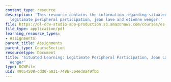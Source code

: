```yaml
---
content_type: resource
description: 'This resource contains the information regarding situated learning:
  legitimate peripheral participation, jean lave and etienne wenger.'
file: https://ol-ocw-studio-app-production.s3.amazonaws.com/courses/es-291-learning-seminar-experiments-in-education-spring-2003/49054508cdd0a031748b3e4ed8a49fbb_MITES_291S03_5.pdf
file_type: application/pdf
learning_resource_types:
- Assignments
parent_title: Assignments
parent_type: CourseSection
resourcetype: Document
title: 'Situated Learning: Legitimate Peripheral Participation, Jean Lave and Etienne
  Wenger'
type: OCWFile
uid: 49054508-cdd0-a031-748b-3e4ed8a49fbb
---
```

